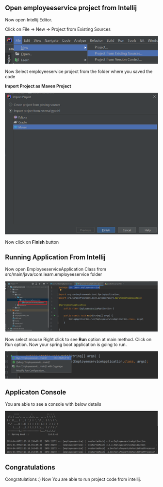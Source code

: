 ## Open employeeservice project from Intellij
Now open Intellij Editor.

Click on File -> New -> Project from Existing Sources

![img.png](images/img.png)

Now Select employeeservice project from the folder where you saved the code

**Import Project as Maven Project**

![img_1.png](images/img_1.png)

Now click on **Finish** button

## Running Application From Intellij

Now open EmployeeserviceApplication Class from src/main/java/com.learn.employeeservice folder

![img_2.png](images/img_2.png)

Now select mouse Right click to see **Run** option at main method. Click on Run option.
Now your spring boot application is going to run.

![img_3.png](images/img_3.png)

## Applicaton Console

You are able to see a console with below details

![img_4.png](images/img_4.png)

## Congratulations
Congratulations :) Now You are able to run project code from intellij.

